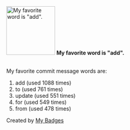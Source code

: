 <img src="https://github.com/my-badges/my-badges/blob/master/src/all-badges/favorite-word/favorite-word.png?raw=true" alt="My favorite word is &quot;add&quot;." title="My favorite word is &quot;add&quot;." width="128">
<strong>My favorite word is &quot;add&quot;.</strong>
<br><br>

My favorite commit message words are:

1. add (used 1088 times)
2. to (used 761 times)
3. update (used 551 times)
4. for (used 549 times)
5. from (used 478 times)


Created by <a href="https://github.com/my-badges/my-badges">My Badges</a>